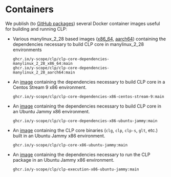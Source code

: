 # Containers

We publish (to [GitHub packages][gh-packages]) several Docker container images useful for building
and running CLP:

* Various manylinux_2_28 based images 
  ([x86_64](core-deps-manylinux_2_28_x86_64), [aarch64](core-deps-manylinux_2_28_aarch64))
  containing the dependencies necessary to build CLP core in manylinux_2_28 environments
  
  ```text
  ghcr.io/y-scope/clp/clp-core-dependencies-manylinux_2_28_x86_64:main
  ghcr.io/y-scope/clp/clp-core-dependencies-manylinux_2_28_aarch64:main
  ```

* An [image][core-deps-centos-stream-9] containing the dependencies necessary to build CLP core in a
  Centos Stream 9 x86 environment.

  ```text
  ghcr.io/y-scope/clp/clp-core-dependencies-x86-centos-stream-9:main
  ```

* An [image][core-deps-ubuntu-jammy] containing the dependencies necessary to build CLP core in an
  Ubuntu Jammy x86 environment.

  ```text
  ghcr.io/y-scope/clp/clp-core-dependencies-x86-ubuntu-jammy:main
  ```

* An [image][core-ubuntu-jammy] containing the CLP core binaries (`clg`, `clp`, `clp-s`, `glt`,
  etc.) built in an Ubuntu Jammy x86 environment.

  ```text
  ghcr.io/y-scope/clp/clp-core-x86-ubuntu-jammy:main
  ```

* An [image][exe-ubuntu-jammy] containing the dependencies necessary to run the CLP package in an
  Ubuntu Jammy x86 environment.

  ```text
  ghcr.io/y-scope/clp/clp-execution-x86-ubuntu-jammy:main
  ```

[core-deps-manylinux_2_28_x86_64]: https://github.com/y-scope/clp/pkgs/container/clp%2Fclp-core-dependencies-manylinux_2_28_x86_64
[core-deps-manylinux_2_28_aarch64]: https://github.com/y-scope/clp/pkgs/container/clp%2Fclp-core-dependencies-manylinux_2_28_aarch64
[core-deps-centos-stream-9]: https://github.com/y-scope/clp/pkgs/container/clp%2Fclp-core-dependencies-x86-centos-stream-9
[core-deps-ubuntu-jammy]: https://github.com/y-scope/clp/pkgs/container/clp%2Fclp-core-dependencies-x86-ubuntu-jammy
[core-ubuntu-jammy]: https://github.com/y-scope/clp/pkgs/container/clp%2Fclp-core-x86-ubuntu-jammy
[exe-ubuntu-jammy]: https://github.com/y-scope/clp/pkgs/container/clp%2Fclp-execution-x86-ubuntu-jammy
[gh-packages]: https://github.com/orgs/y-scope/packages?repo_name=clp
